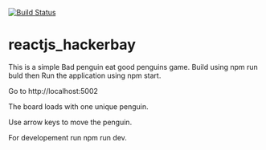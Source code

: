 [![Build Status](https://travis-ci.org/zemuldo/reactjs_hackerbay.svg?branch=master)](https://travis-ci.org/zemuldo/reactjs_hackerbay)

# reactjs_hackerbay

This is a simple Bad penguin eat good penguins game. Build using npm run buld then Run the application using npm start.

Go to http://localhost:5002

The board loads with one unique penguin.

 Use arrow keys to move the penguin.

For developement run npm run dev.
